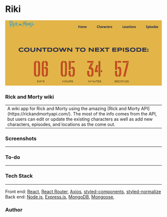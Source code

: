 # Riki
![Riki](https://github.com/chrimack/RickAndMorty/blob/media/pics/screenshots/countdown.png?raw=true)
### Rick and Morty wiki

<table>
  <tr>
    <td>
  A wiki app for Rick and Morty using the amazing [Rick and Morty API](https://rickandmortyapi.com/). The most of the info comes from the API, <br>
  but users can edit or update the existing characters as well as add new characters, episodes, and locations as the come out.
    </td>
  <tr>
</table>


### Screenshots

<hr>

### To-do

<hr>

### Tech Stack

<hr>

Front end: [React](https://reactjs.org/), [React Router](https://reactrouter.com/), [Axios](https://axios-http.com/), [styled-components](https://styled-components.com/), [styled-normalize](https://www.npmjs.com/package/styled-normalize)
<br>
Back end: [Node,js](https://nodejs.org/en/), [Express.js](https://expressjs.com/), [MongoDB](https://www.mongodb.com/), [Mongoose](https://mongoosejs.com/), 

### Author
